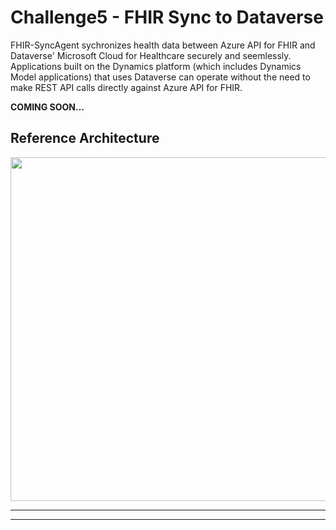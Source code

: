 # Challenge5 - FHIR Sync to Dataverse

FHIR-SyncAgent sychronizes health data between Azure API for FHIR and Dataverse' Microsoft Cloud for Healthcare securely and seemlessly. Applications built on the Dynamics platform (which includes Dynamics Model applications) that uses Dataverse can operate without the need to make REST API calls directly against Azure API for FHIR. 

**COMING SOON...**

## Reference Architecture
<center><img src="../images/fhir-syncagentdv.png" width="550"></center>

---

***

